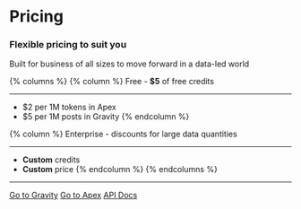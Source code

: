 # Pricing

### Flexible pricing to suit you

Built for business of all sizes to move forward in a data-led world

{% columns %}
{% column %}
Free - **$5** of free credits

***

* $2 per 1M tokens in Apex
* $5 per 1M posts in Gravity
{% endcolumn %}

{% column %}
Enterprise - discounts for large data quantities

***

* **Custom** credits
* **Custom** price
{% endcolumn %}
{% endcolumns %}

***

<a href="https://app.macrocosmos.ai/gravity/" class="button primary">Go to Gravity</a>      <a href="https://app.macrocosmos.ai/apex" class="button primary">Go to Apex</a>      <a href="https://docs.macrocosmos.ai" class="button primary">API Docs</a>
